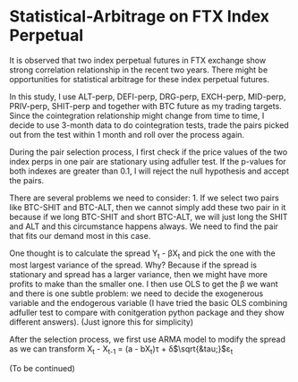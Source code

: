 # Statistical-Arbitrage on FTX Index Perpetual

It is observed that two index perpetual futures in FTX exchange show strong correlation relationship in the recent two years. There might be opportunities for statistical arbitrage for these index perpetual futures.

In this study, I use ALT-perp, DEFI-perp, DRG-perp, EXCH-perp, MID-perp, PRIV-perp, SHIT-perp and together with BTC future as my trading targets. Since the cointegration relationship
might change from time to time, I decide to use 3-month data to do cointegration tests, trade the pairs picked out from the test within 1 month and roll over the process again.

During the pair selection process, I first check if the price values of the two index perps in one pair are stationary using adfuller test. If the p-values for both indexes are greater than 0.1, I will reject the null hypothesis and accept the pairs.  

There are several problems we need to consider: 1. If we select two pairs like BTC-SHIT and BTC-ALT, then we cannot simply add these two pair in it because if we long BTC-SHIT and short BTC-ALT, we will just long the SHIT and ALT and this circumstance happens always. We need to find the pair that fits our demand most in this case. 

One thought is to calculate the spread Y<sub>t</sub> - &beta;X<sub>t</sub> and pick the one with the most largest variance of the spread. Why? Because if the spread is stationary and spread has a larger variance, then we might have more profits to make than the smaller one. I then use OLS to get the &beta; we want and there is one subtle problem: we need to decide the exogenerous variable and the endogerous variable (I have tried the basic OLS combining adfuller test to compare with conitgeration python package and they show different answers). (Just ignore this for simplicity)

After the selection process, we first use ARMA model to modify the spread as we can transform X<sub>t</sub> - X<sub>t-1</sub> = (a - bX<sub>t</sub>)&tau; + &delta;$`\sqrt{&tau;}`$&epsilon;<sub>t</sub>

(To be continued)
